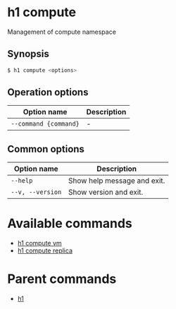 
# h1 compute

Management of compute namespace

## Synopsis

```bash
$ h1 compute <options>
```

## Operation options

| Option name               | Description |
| ------------------------- | ----------- |
| ```--command {command}``` | -           |

## Common options

| Option name          | Description                 |
| -------------------- | --------------------------- |
| ```--help```         | Show help message and exit. |
| ```--v, --version``` | Show version and exit.      |

# Available commands

* [h1 compute vm](./vm/README.md)
* [h1 compute replica](./replica/README.md)

# Parent commands

* [h1](./../README.md)
